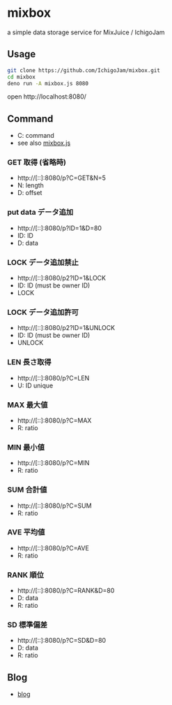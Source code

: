 # mixbox

a simple data storage service for MixJuice / IchigoJam

## Usage

```bash
git clone https://github.com/IchigoJam/mixbox.git
cd mixbox
deno run -A mixbox.js 8080
```

open http://localhost:8080/

## Command

- C: command
- see also [mixbox.js](mixbox.js)

### GET 取得 (省略時)

- http://[::]:8080/p?C=GET&N=5
- N: length
- D: offset

### put data データ追加

- http://[::]:8080/p?ID=1&D=80
- ID: ID
- D: data

### LOCK データ追加禁止

- http://[::]:8080/p2?ID=1&LOCK
- ID: ID (must be owner ID)
- LOCK

### LOCK データ追加許可

- http://[::]:8080/p2?ID=1&UNLOCK
- ID: ID (must be owner ID)
- UNLOCK

### LEN 長さ取得

- http://[::]:8080/p?C=LEN
- U: ID unique

### MAX 最大値

- http://[::]:8080/p?C=MAX
- R: ratio

### MIN 最小値

- http://[::]:8080/p?C=MIN
- R: ratio

### SUM 合計値

- http://[::]:8080/p?C=SUM
- R: ratio

### AVE 平均値

- http://[::]:8080/p?C=AVE
- R: ratio

### RANK 順位

- http://[::]:8080/p?C=RANK&D=80
- D: data
- R: ratio

### SD 標準偏差

- http://[::]:8080/p?C=SD&D=80
- D: data
- R: ratio

## Blog

- [blog](https://fukuno.jig.jp/3764)
